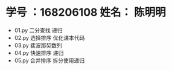 # 学号 ：168206108  姓名： 陈明明

- 01.py 二分查找 递归 
- 02.py 选择排序 优化课本代码
- 03.py 裴波那契数列 
- 04.py 快速排序 递归
- 05.py 合并排序 拆分使用递归
